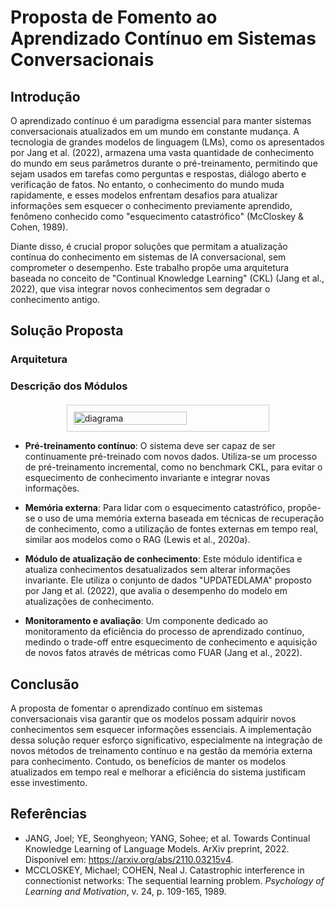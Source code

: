 # **Proposta de Fomento ao Aprendizado Contínuo em Sistemas Conversacionais**

## **Introdução**

O aprendizado contínuo é um paradigma essencial para manter sistemas conversacionais atualizados em um mundo em constante mudança. A tecnologia de grandes modelos de linguagem (LMs), como os apresentados por Jang et al. (2022), armazena uma vasta quantidade de conhecimento do mundo em seus parâmetros durante o pré-treinamento, permitindo que sejam usados em tarefas como perguntas e respostas, diálogo aberto e verificação de fatos. No entanto, o conhecimento do mundo muda rapidamente, e esses modelos enfrentam desafios para atualizar informações sem esquecer o conhecimento previamente aprendido, fenômeno conhecido como "esquecimento catastrófico" (McCloskey & Cohen, 1989).

Diante disso, é crucial propor soluções que permitam a atualização contínua do conhecimento em sistemas de IA conversacional, sem comprometer o desempenho. Este trabalho propõe uma arquitetura baseada no conceito de "Continual Knowledge Learning" (CKL) (Jang et al., 2022), que visa integrar novos conhecimentos sem degradar o conhecimento antigo.

## **Solução Proposta**

### Arquitetura

### Descrição dos Módulos

<div style="display: flex; justify-content: center; align-items: center; margin-top: 20px;">
    <img src="https://github.com/user-attachments/assets/4fbe93c7-03a7-4392-8670-568197183478" alt="diagrama" style="width: 60%; border: 1px solid #ccc; padding: 10px;" />
</div>

- **Pré-treinamento contínuo**: O sistema deve ser capaz de ser continuamente pré-treinado com novos dados. Utiliza-se um processo de pré-treinamento incremental, como no benchmark CKL, para evitar o esquecimento de conhecimento invariante e integrar novas informações.
  
- **Memória externa**: Para lidar com o esquecimento catastrófico, propõe-se o uso de uma memória externa baseada em técnicas de recuperação de conhecimento, como a utilização de fontes externas em tempo real, similar aos modelos como o RAG (Lewis et al., 2020a).
  
- **Módulo de atualização de conhecimento**: Este módulo identifica e atualiza conhecimentos desatualizados sem alterar informações invariante. Ele utiliza o conjunto de dados "UPDATEDLAMA" proposto por Jang et al. (2022), que avalia o desempenho do modelo em atualizações de conhecimento.

- **Monitoramento e avaliação**: Um componente dedicado ao monitoramento da eficiência do processo de aprendizado contínuo, medindo o trade-off entre esquecimento de conhecimento e aquisição de novos fatos através de métricas como FUAR (Jang et al., 2022).

## **Conclusão**

A proposta de fomentar o aprendizado contínuo em sistemas conversacionais visa garantir que os modelos possam adquirir novos conhecimentos sem esquecer informações essenciais. A implementação dessa solução requer esforço significativo, especialmente na integração de novos métodos de treinamento contínuo e na gestão da memória externa para conhecimento. Contudo, os benefícios de manter os modelos atualizados em tempo real e melhorar a eficiência do sistema justificam esse investimento.

## **Referências**

- JANG, Joel; YE, Seonghyeon; YANG, Sohee; et al. Towards Continual Knowledge Learning of Language Models. ArXiv preprint, 2022. Disponível em: https://arxiv.org/abs/2110.03215v4.
- MCCLOSKEY, Michael; COHEN, Neal J. Catastrophic interference in connectionist networks: The sequential learning problem. *Psychology of Learning and Motivation*, v. 24, p. 109-165, 1989.
